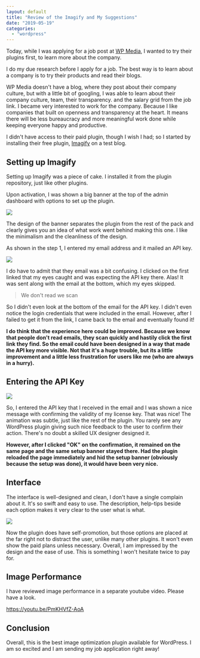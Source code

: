 ```yaml
---
layout: default
title: "Review of the Imagify and My Suggestions"
date: "2019-05-19"
categories: 
  - "wordpress"
---
```


Today, while I was applying for a job post at [WP Media](https://wp-media.me), I wanted to try their plugins first, to learn more about the company.

I do my due research before I apply for a job. The best way is to learn about a company is to try their products and read their blogs.

WP Media doesn't have a blog, where they post about their company culture, but with a little bit of googling, I was able to learn about their company culture, team, their transparency. and the salary grid from the job link. I became very interested to work for the company. Because I like companies that built on openness and transparency at the heart. It means there will be less bureaucracy and more meaningful work done while keeping everyone happy and productive.

I didn't have access to their paid plugin, though I wish I had; so I started by installing their free plugin, [Imagify](https://imagify.io) on a test blog.

## Setting up Imagify

Setting up Imagify was a piece of cake. I installed it from the plugin repository, just like other plugins.

Upon activation, I was shown a big banner at the top of the admin dashboard with options to set up the plugin.

![](images/imagify-setup-screen-1024x175.png)

The design of the banner separates the plugin from the rest of the pack and clearly gives you an idea of what work went behind making this one. I like the minimalism and the cleanliness of the design.

As shown in the step 1, I entered my email address and it mailed an API key.

![](images/api-key-email-imagify.png)

I do have to admit that they email was a bit confusing. I clicked on the first linked that my eyes caught and was expecting the API key there. Alas! It was sent along with the email at the bottom, which my eyes skipped.

> We don't read we scan

So I didn't even look at the bottom of the email for the API key. I didn't even notice the login credentials that were included in the email. However, after I failed to get it from the link, I came back to the email and eventually found it!

**I do think that the experience here could be improved. Because we know that people don't read emails, they scan quickly and hastily click the first link they find. So the email could have been designed in a way that made the API key more visible. Not that it's a huge trouble, but its a little improvement and a little less frustration for users like me (who are always in a hurry).**

## Entering the API Key

![](images/api-key-confirmation.png)

So, I entered the API key that I received in the email and I was shown a nice message with confirming the validity of my license key. That was nice! The animation was subtle, just like the rest of the plugin. You rarely see any WordPress plugin giving such nice feedback to the user to confirm their action. There's no doubt a skilled UX designer designed it.

**However, after I clicked "OK" on the confirmation, it remained on the same page and the same setup banner stayed there. Had the plugin reloaded the page immediately and hid the setup banner (obviously because the setup was done), it would have been very nice.**

## Interface

The interface is well-designed and clean, I don't have a single complain about it. It's so swift and easy to use. The description, help-tips beside each option makes it very clear to the user what is what.

![](images/imagify-interface.gif)

Now the plugin does have self-promotion, but those options are placed at the far right not to distract the user, unlike many other plugins. It won't even show the paid plans unless necessary. Overall, I am impressed by the design and the ease of use. This is something I won't hesitate twice to pay for.

## Image Performance

I have reviewed image performance in a separate youtube video. Please have a look.

https://youtu.be/PmKHVfZ-AoA

## Conclusion

Overall, this is the best image optimization plugin available for WordPress. I am so excited and I am sending my job application right away!
